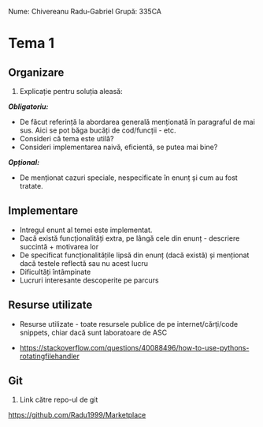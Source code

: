 Nume: Chivereanu Radu-Gabriel
Grupă: 335CA

# Tema 1

## Organizare

1. Explicație pentru soluția aleasă:

**_Obligatoriu:_**

- De făcut referință la abordarea generală menționată în paragraful de mai sus. Aici se pot băga bucăți de cod/funcții - etc.
- Consideri că tema este utilă?
- Consideri implementarea naivă, eficientă, se putea mai bine?

**_Opțional:_**

- De menționat cazuri speciale, nespecificate în enunț și cum au fost tratate.

## Implementare

- Intregul enunt al temei este implementat.
- Dacă există funcționalități extra, pe lângă cele din enunț - descriere succintă + motivarea lor
- De specificat funcționalitățile lipsă din enunț (dacă există) și menționat dacă testele reflectă sau nu acest lucru
- Dificultăți întâmpinate
- Lucruri interesante descoperite pe parcurs

## Resurse utilizate

- Resurse utilizate - toate resursele publice de pe internet/cărți/code snippets, chiar dacă sunt laboratoare de ASC

- https://stackoverflow.com/questions/40088496/how-to-use-pythons-rotatingfilehandler

## Git

1. Link către repo-ul de git

https://github.com/Radu1999/Marketplace
